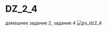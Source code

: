 # DZ_2_4
домашнее задание 2, задание 4
![ps_dz2_4](https://cloud.githubusercontent.com/assets/27559307/26325296/07db72e8-3f3f-11e7-9a9b-62f57a1327b2.png)
